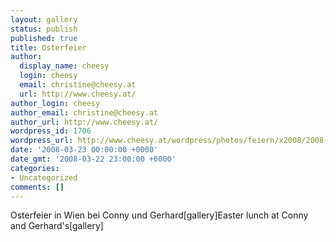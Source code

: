 ```yaml
---
layout: gallery
status: publish
published: true
title: Osterfeier
author:
  display_name: cheesy
  login: cheesy
  email: christine@cheesy.at
  url: http://www.cheesy.at/
author_login: cheesy
author_email: christine@cheesy.at
author_url: http://www.cheesy.at/
wordpress_id: 1706
wordpress_url: http://www.cheesy.at/wordpress/photos/feiern/x2008/2008-03-23/
date: '2008-03-23 00:00:00 +0000'
date_gmt: '2008-03-22 23:00:00 +0000'
categories:
- Uncategorized
comments: []
---
```

<!--:de-->Osterfeier in Wien bei Conny und Gerhard[gallery]<!--:--><!--:en-->Easter lunch at Conny and Gerhard's[gallery]<!--:-->
